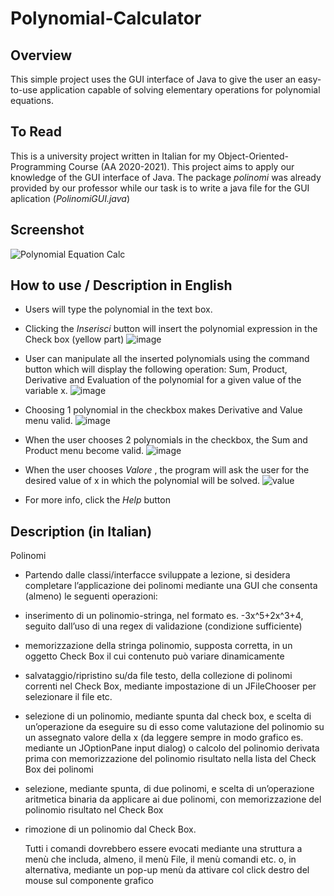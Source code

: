 # Polynomial-Calculator 
## Overview
This simple project uses the GUI interface of Java to give the user an easy-to-use application capable of solving elementary operations for polynomial equations.

## To Read
This is a university project written in Italian for my Object-Oriented-Programming Course (AA 2020-2021). This project aims to apply our knowledge of the GUI interface of Java. The package _polinomi_ was already provided by our professor while our task is to write a java file for the GUI aplication (_PolinomiGUI.java_)

## Screenshot
![Polynomial Equation Calc](https://user-images.githubusercontent.com/77573528/196042978-336e6e53-8611-4c9f-a781-8b4dd9b1a12f.png)


## How to use / Description in English
* Users will type the polynomial in the text box. 
* Clicking the _Inserisci_ button will insert the polynomial expression in the Check box (yellow part)
   ![image](https://user-images.githubusercontent.com/77573528/196044194-8b0c28b2-1f4b-48dd-9077-f08e9954b470.png)

* User can manipulate all the inserted polynomials using the command button which will display the following operation: Sum, Product, Derivative and Evaluation of the polynomial for a given value of the variable x. 
   ![image](https://user-images.githubusercontent.com/77573528/196043689-537da939-6c77-41e2-bb13-5a29877d1cee.png)

* Choosing 1 polynomial in the checkbox makes Derivative and Value menu valid. 
   ![image](https://user-images.githubusercontent.com/77573528/196044219-ef41e93c-e05a-4c29-9452-fa3a95b751a8.png)
 
* When the user chooses 2 polynomials in the checkbox, the Sum and Product menu become valid. 
   ![image](https://user-images.githubusercontent.com/77573528/196044244-a4521d6d-5cf7-46fa-9b9b-a59ec554e481.png)

* When the user chooses _Valore_ , the program will ask the user for the desired value of x in which the polynomial will be solved. 
   ![value](https://user-images.githubusercontent.com/77573528/196044327-388b7cdc-a8c8-4795-89af-e6da6b5263cd.png)

* For more info, click the _Help_ button

## Description (in Italian)
Polinomi
- Partendo dalle classi/interfacce sviluppate a lezione, si desidera completare l’applicazione dei 
polinomi mediante una GUI che consenta (almeno) le seguenti operazioni:
* inserimento di un polinomio-stringa, nel formato es. -3x^5+2x^3+4, seguito dall’uso di una 
regex di validazione (condizione sufficiente)
* memorizzazione della stringa polinomio, supposta corretta, in un oggetto Check Box il cui 
contenuto può variare dinamicamente
* salvataggio/ripristino su/da file testo, della collezione di polinomi correnti nel Check Box, 
mediante impostazione di un JFileChooser per selezionare il file etc.
* selezione di un polinomio, mediante spunta dal check box, e scelta di un’operazione da 
eseguire su di esso come valutazione del polinomio su un assegnato valore della x (da 
leggere sempre in modo grafico es. mediante un JOptionPane input dialog) o calcolo del 
polinomio derivata prima con memorizzazione del polinomio risultato nella lista del Check 
Box dei polinomi
* selezione, mediante spunta, di due polinomi, e scelta di un’operazione aritmetica binaria 
da applicare ai due polinomi, con memorizzazione del polinomio risultato nel Check Box
* rimozione di un polinomio dal Check Box.

   Tutti i comandi dovrebbero essere evocati mediante una struttura a menù che includa, almeno, 
   il menù File, il menù comandi etc. o, in alternativa, mediante un pop-up menù da attivare col 
   click destro del mouse sul componente grafico


